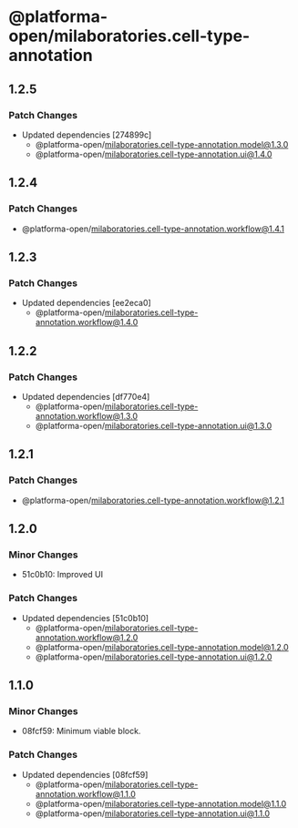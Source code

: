 # @platforma-open/milaboratories.cell-type-annotation

## 1.2.5

### Patch Changes

- Updated dependencies [274899c]
  - @platforma-open/milaboratories.cell-type-annotation.model@1.3.0
  - @platforma-open/milaboratories.cell-type-annotation.ui@1.4.0

## 1.2.4

### Patch Changes

- @platforma-open/milaboratories.cell-type-annotation.workflow@1.4.1

## 1.2.3

### Patch Changes

- Updated dependencies [ee2eca0]
  - @platforma-open/milaboratories.cell-type-annotation.workflow@1.4.0

## 1.2.2

### Patch Changes

- Updated dependencies [df770e4]
  - @platforma-open/milaboratories.cell-type-annotation.workflow@1.3.0
  - @platforma-open/milaboratories.cell-type-annotation.ui@1.3.0

## 1.2.1

### Patch Changes

- @platforma-open/milaboratories.cell-type-annotation.workflow@1.2.1

## 1.2.0

### Minor Changes

- 51c0b10: Improved UI

### Patch Changes

- Updated dependencies [51c0b10]
  - @platforma-open/milaboratories.cell-type-annotation.workflow@1.2.0
  - @platforma-open/milaboratories.cell-type-annotation.model@1.2.0
  - @platforma-open/milaboratories.cell-type-annotation.ui@1.2.0

## 1.1.0

### Minor Changes

- 08fcf59: Minimum viable block.

### Patch Changes

- Updated dependencies [08fcf59]
  - @platforma-open/milaboratories.cell-type-annotation.workflow@1.1.0
  - @platforma-open/milaboratories.cell-type-annotation.model@1.1.0
  - @platforma-open/milaboratories.cell-type-annotation.ui@1.1.0
